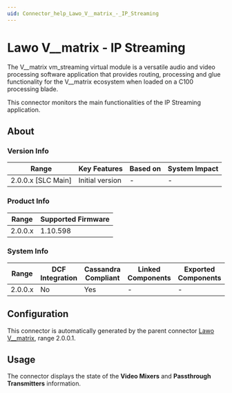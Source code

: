 ```yaml
---
uid: Connector_help_Lawo_V__matrix_-_IP_Streaming
---
```


# Lawo V__matrix - IP Streaming

The V__matrix vm_streaming virtual module is a versatile audio and video processing software application that provides routing, processing and glue functionality for the V__matrix ecosystem when loaded on a C100 processing blade.

This connector monitors the main functionalities of the IP Streaming application.

## About

### Version Info

| Range              | Key Features     | Based on     | System Impact     |
|--------------------|------------------|--------------|-------------------|
| 2.0.0.x [SLC Main] | Initial version  | -            | -                 |

### Product Info

| Range     | Supported Firmware     |
|-----------|------------------------|
| 2.0.0.x   | 1.10.598               |

### System Info

| Range     | DCF Integration     | Cassandra Compliant     | Linked Components     | Exported Components     |
|-----------|---------------------|-------------------------|-----------------------|-------------------------|
| 2.0.0.x   | No                  | Yes                     | -                     | -                       |

## Configuration

This connector is automatically generated by the parent connector [Lawo V__matrix](xref:Connector_help_Lawo_V__matrix), range 2.0.0.1.

## Usage

The connector displays the state of the **Video Mixers** and **Passthrough Transmitters** information.
